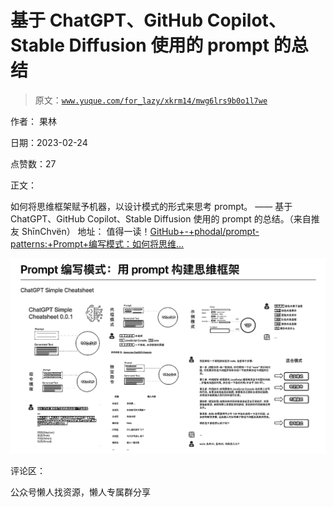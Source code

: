 # 基于 ChatGPT、GitHub Copilot、Stable Diffusion 使用的 prompt 的总结

> 原文：[`www.yuque.com/for_lazy/xkrm14/mwg6lrs9b0o1l7we`](https://www.yuque.com/for_lazy/xkrm14/mwg6lrs9b0o1l7we)



作者： 果林



日期：2023-02-24



点赞数：27



正文：



如何将思维框架赋予机器，以设计模式的形式来思考 prompt。 —— 基于 ChatGPT、GitHub Copilot、Stable Diffusion 使用的 prompt 的总结。（来自推友 ShīnChvën） 地址： 值得一读！[GitHub+-+phodal/prompt- patterns:+Prompt+编写模式：如何将思维...](https://github.com/phodal/prompt-patterns)



![](img/a1398586f578ee2ecff780c39d3de11c.png)  

评论区：



公众号懒人找资源，懒人专属群分享

</ne-p>